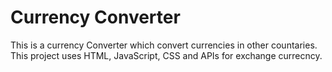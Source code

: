 # Currency Converter 
This is a currency Converter which convert currencies in other countaries. This project uses HTML, JavaScript, CSS and APIs for exchange currecncy.
